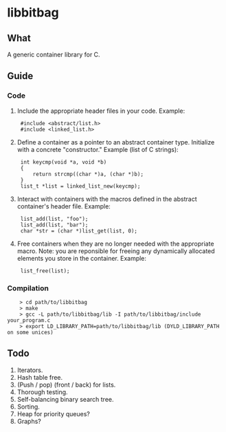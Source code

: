 # libbitbag

## What

A generic container library for C.

## Guide

### Code

1. Include the appropriate header files in your code. Example:

        #include <abstract/list.h>
        #include <linked_list.h>

2. Define a container as a pointer to an abstract container type. Initialize with a concrete "constructor." Example (list of C strings):

        int keycmp(void *a, void *b)
        {
            return strcmp((char *)a, (char *)b);
        }
        list_t *list = linked_list_new(keycmp);

3. Interact with containers with the macros defined in the abstract container's header file. Example:

        list_add(list, "foo");
        list_add(list, "bar");
        char *str = (char *)list_get(list, 0);

4. Free containers when they are no longer needed with the appropriate macro. Note: you are reponsible for freeing any dynamically allocated elements you store in the container. Example:

        list_free(list);

### Compilation

        > cd path/to/libbitbag
        > make
        > gcc -L path/to/libbitbag/lib -I path/to/libbitbag/include your_program.c
        > export LD_LIBRARY_PATH=path/to/libbitbag/lib (DYLD_LIBRARY_PATH on some unices)

## Todo

1. Iterators.
2. Hash table free.
3. (Push / pop) (front / back) for lists.
4. Thorough testing.
5. Self-balancing binary search tree.
6. Sorting.
7. Heap for priority queues?
8. Graphs?

